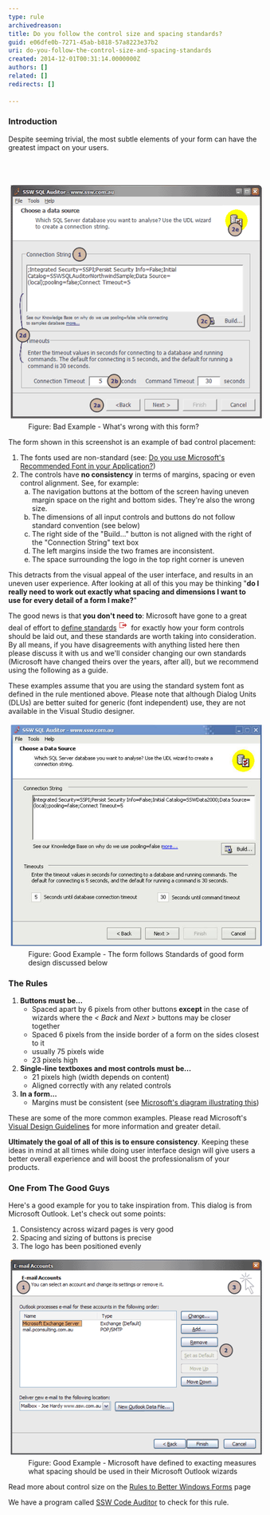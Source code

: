 ```yaml
---
type: rule
archivedreason: 
title: Do you follow the control size and spacing standards?
guid: e06dfe0b-7271-45ab-b818-57a8223e37b2
uri: do-you-follow-the-control-size-and-spacing-standards
created: 2014-12-01T00:31:14.0000000Z
authors: []
related: []
redirects: []

---
```



<h3>Introduction</h3><p>Despite seeming trivial, the most subtle elements of your form can have the greatest impact on your users.</p>
<br><excerpt class='endintro'></excerpt><br>
<dl class="badImage"><dt> 
      <img alt="SSW SQL Auditor - Choose Data Source" src="../../assets/ScreenBadControls.gif" style="margin:5px;" /> 
   </dt><dd>Figure: Bad Example - What's wrong with this form?</dd></dl><p>The form shown in this screenshot is an example of bad control placement:</p><ol><li>The fonts used are non-standard (see: 
      <a href="http://www.ssw.com.au/ssw/Standards/Rules/RulestoBetterInterfaces-Controls.aspx#Font"> Do you use Microsoft's Recommended Font in your Application?</a>)</li><li>The controls have 
      <strong>no consistency</strong> in terms of margins, spacing or even control alignment. See, for example: 
      <ol><li type="a">The navigation buttons at the bottom of the screen having uneven margin space on the right and bottom sides. They're also the wrong size.</li><li type="a">The dimensions of all input controls and buttons do not follow standard convention (see below)</li><li type="a">The right side of the "Build..." button is not aligned with the right of the "Connection String" text box</li><li type="a">The left margins inside the two frames are inconsistent.</li><li type="a">The space surrounding the logo in the top right corner is uneven</li></ol></li></ol><p>This detracts from the visual appeal of the user interface, and results in an uneven user experience. After looking at all of this you may be thinking "<strong>do I really need to work out exactly what spacing and dimensions I want to use for <strong>every</strong> detail of a form I make?</strong>"</p><p>The good news is that<strong> you don't need to</strong>: Microsoft have gone to a great deal of effort to 
   <a href="http://www.ssw.com.au/ssw/Redirect/Microsoft/MSDNVisualDesign.htm">define standards</a><img title="You are now leaving SSW" src="../../assets/external.gif" alt="" style="margin:5px;" /> for exactly how your form controls should be laid out, and these standards are worth taking into consideration. By all means, if you have disagreements with anything listed here then please discuss it with us and we'll consider changing our own standards (Microsoft have changed theirs over the years, after all), but we recommend using the following as a guide.</p><p>These examples assume that you are using the standard system font as defined in the rule mentioned above. Please note that although Dialog Units (DLUs) are better suited for generic (font independent) use, they are not available in the Visual Studio designer.</p><dl class="goodImage"><dt> 
      <img alt="SSW SQL Auditor - Choose a Data Source" src="../../assets/GoodStandardForm.jpg" style="margin:5px;" /> 
   </dt><dd>Figure: Good Example - The form follows Standards of good form design discussed below</dd></dl><h3>The Rules</h3><ol><li> 
      <strong>Buttons must be...</strong>
      <ul><li>Spaced apart by 6 pixels from other buttons 
            <strong>except</strong> in the case of wizards where the 
            <em>&lt; Back</em> and 
            <em>Next &gt;</em> buttons may be closer together</li><li>Spaced 6 pixels from the inside border of a form on the sides closest to it</li><li>usually 75 pixels wide</li><li>23 pixels high</li></ul></li><li> 
      <strong>Single-line textboxes and most controls must be...</strong>
      <ul><li>21 pixels high (width depends on content) </li><li>Aligned correctly with any related controls</li></ul></li><li> 
      <strong>In a form...</strong>
      <ul><li>Margins must be consistent (see 
            <a href="http://www.ssw.com.au/ssw/Redirect/Microsoft/MSDNMargins.htm">Microsoft's diagram illustrating this</a>)</li></ul></li></ol><p>These are some of the more common examples. Please read Microsoft's 
   <a href="http://www.ssw.com.au/ssw/Redirect/Microsoft/MSDNLayout.htm">Visual Design Guidelines</a> for more information and greater detail.</p><p> 
   <strong>Ultimately the goal of all of this is to ensure consistency</strong>. Keeping these ideas in mind at all times while doing user interface design will give users a better overall experience and will boost the professionalism of your products.</p><h3>One From The Good Guys</h3><p>Here's a good example for you to take inspiration from. This dialog is from Microsoft Outlook. Let's check out some points:</p><ol><li>Consistency across wizard pages is very good</li><li>Spacing and sizing of buttons is precise</li><li>The logo has been positioned evenly</li></ol><dl class="goodImage"><dt> 
      <img alt="Outlook - Email Accounts" src="../../assets/ScreenGoodControls.gif" style="margin:5px;" /> 
   </dt><dd>Figure: Good Example - Microsoft have defined to exacting measures what spacing should be used in their Microsoft Outlook wizards</dd></dl><p>Read more about control size on the 
   <a href="http://www.ssw.com.au/ssw/Standards/Rules/RulesToBetterWindowsForms.aspx#CommonControl"> Rules to Better Windows Forms</a> page</p><p class="productBox">We have a program called 
   <a href="http://www.ssw.com.au/ssw/CodeAuditor/Rules.aspx#SizeSpacing">SSW Code Auditor</a> to check for this rule.</p>


